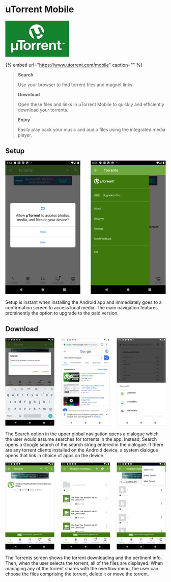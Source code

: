 # uTorrent Mobile

![](../../.gitbook/assets/utorrent-logo.jpg)

{% embed url="https://www.utorrent.com/mobile" caption="" %}

> **Search**
>
> Use your browser to find torrent files and magnet links.
>
> **Download**
>
> Open these files and links in uTorrent Mobile to quickly and efficiently download your torrents.
>
> **Enjoy**
>
> Easily play back your music and audio files using the integrated media player.

## Setup

![](../../.gitbook/assets/utorrent-setup.png)

Setup is instant when installing the Android app and immediately goes to a confirmation screen to access local media. The main navigation features prominently the option to upgrade to the paid version.

## Download

![](../../.gitbook/assets/utorrent-search.png)

The Search option in the upper global navigation opens a dialogue which the user would assume searches for torrents in the app. Instead, Search opens a Google search of the search string entered in the dialogue. If there are any torrent clients installed on the Android device, a system dialogue opens that link in choice of apps on the device.

![](../../.gitbook/assets/utorrent-download.png)

The Torrents screen shows the torrent downloading and the pertinent info. Then, when the user selects the torrent, all of the files are displayed. When managing any of the torrent shares with the overflow menu, the user can choose the files comprising the torrent, delete it or move the torrent.

